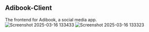 ## Adibook-Client
The frontend for Adibook, a social media app.
![Screenshot 2025-03-16 133433](https://github.com/user-attachments/assets/f994cd23-8d05-4b88-a6ad-42f7a8208ab2)
![Screenshot 2025-03-16 133323](https://github.com/user-attachments/assets/e5e367ff-27cc-4bb7-898c-911dc14f7854)
